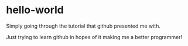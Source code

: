 # hello-world
Simply going through the tutorial that github presented me with.

Just trying to learn github in hopes of it making me a better programmer!
